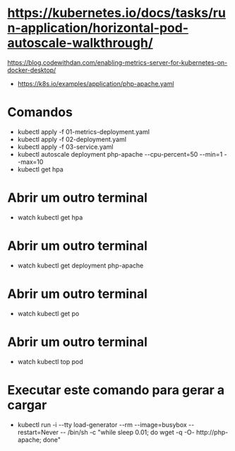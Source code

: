 # https://kubernetes.io/docs/tasks/run-application/horizontal-pod-autoscale-walkthrough/
https://blog.codewithdan.com/enabling-metrics-server-for-kubernetes-on-docker-desktop/

- https://k8s.io/examples/application/php-apache.yaml

# Comandos
- kubectl apply -f 01-metrics-deployment.yaml
- kubectl apply -f 02-deployment.yaml
- kubectl apply -f 03-service.yaml 
- kubectl autoscale deployment php-apache --cpu-percent=50 --min=1 --max=10
- kubectl get hpa
# Abrir um outro terminal
- watch kubectl get hpa

# Abrir um outro terminal
- watch kubectl get deployment php-apache

# Abrir um outro terminal
- watch kubectl get po

# Abrir um outro terminal
- watch kubectl top pod

# Executar este comando para gerar a cargar
- kubectl run -i --tty load-generator --rm --image=busybox --restart=Never -- /bin/sh -c "while sleep 0.01; do wget -q -O- http://php-apache; done"
